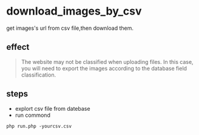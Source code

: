 # download_images_by_csv
get images's url from csv file,then download them.
## effect
> The website may not be classified when uploading files. In this case, you will need to export the images according to the database field classification.
## steps
- explort csv file from datebase
- run commond
```
php run.php -yourcsv.csv
```
